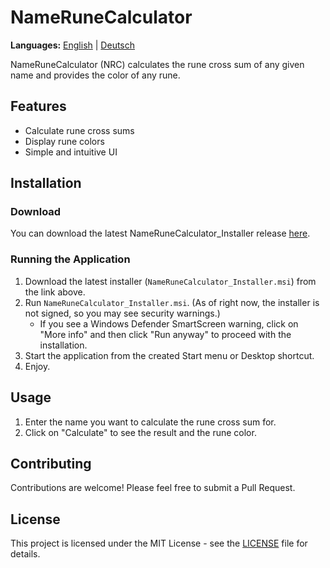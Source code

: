 # NameRuneCalculator
**Languages:** [English](README.md) | [Deutsch](README.de.md)

NameRuneCalculator (NRC) calculates the rune cross sum of any given name and provides the color of any rune.

## Features

- Calculate rune cross sums
- Display rune colors
- Simple and intuitive UI

## Installation

### Download

You can download the latest NameRuneCalculator_Installer release [here](https://github.com/Fr0sTieCH/NameRuneCalculator/releases/latest).

### Running the Application

1. Download the latest installer (`NameRuneCalculator_Installer.msi`) from the link above.
2. Run `NameRuneCalculator_Installer.msi`. (As of right now, the installer is not signed, so you may see security warnings.)
   - If you see a Windows Defender SmartScreen warning, click on "More info" and then click "Run anyway" to proceed with the installation.
3. Start the application from the created Start menu or Desktop shortcut.
4. Enjoy.

## Usage

1. Enter the name you want to calculate the rune cross sum for.
2. Click on "Calculate" to see the result and the rune color.

## Contributing

Contributions are welcome! Please feel free to submit a Pull Request.

## License

This project is licensed under the MIT License - see the [LICENSE](LICENSE) file for details.
